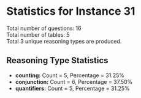 # Statistics for Instance 31<br/>
Total number of questions: 16<br/>
Total number of tables: 5<br/>
Total 3 unique reasoning types are produced.<br/>
## Reasoning Type Statistics<br/>
- **counting:** Count = 5, Percentage = 31.25%<br/>
- **conjunction:** Count = 6, Percentage = 37.50%<br/>
- **quantifiers:** Count = 5, Percentage = 31.25%<br/>
